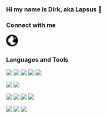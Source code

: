 ### Hi my name is Dirk, aka Lapsus 👋

### Connect with me
[<img src="https://raw.githubusercontent.com/iconic/open-iconic/master/svg/globe.svg" alt="My Website" height="32" width="32" />](https://www.dirk-benkert.de)

### Languages and Tools
<img src="https://img.shields.io/badge/php-%23777BB4.svg?style=for-the-badge&logo=php&logoColor=white" /> <img 
src="https://img.shields.io/badge/html5%20-%23E34F26.svg?style=for-the-badge&logo=html5&logoColor=white" /> <img 
src="https://img.shields.io/badge/css3%20-%231572B6.svg?style=for-the-badge&logo=css3&logoColor=white" /> <img 
src="https://img.shields.io/badge/javascript-%23F7DF1E.svg?style=for-the-badge&logo=javascript&logoColor=black&labelColor=%23F7DF1E" /> <img src="https://img.shields.io/badge/sass%20-%23CC6699.svg?style=for-the-badge&logo=sass&logoColor=white" />

<img src="https://img.shields.io/badge/markdown-%23000000.svg?style=for-the-badge&logo=markdown&logoColor=white" /> <img 
src="https://img.shields.io/badge/vuejs%20-%2335495e.svg?style=for-the-badge&logo=vue.js&logoColor=%234FC08D" />

<img src="https://img.shields.io/badge/redis-%23DC382D.svg?style=for-the-badge&logo=redis&logoColor=white&labelColor=%23DC382D" /> <img 
src="https://img.shields.io/badge/mysql-%2300f.svg?style=for-the-badge&logo=mysql&logoColor=white" /> <img 
src="https://img.shields.io/badge/postgres-%23316192.svg?style=for-the-badge&logo=postgresql&logoColor=white" /> <img 
src="https://img.shields.io/badge/sqlite-%2307405e.svg?style=for-the-badge&logo=sqlite&logoColor=white" />

<img src="https://img.shields.io/badge/gitlab-%23330f63.svg?style=for-the-badge&logo=gitlab&logoColor=white" /> <img 
src="https://img.shields.io/badge/phpstorm-%23b443f1.svg?style=for-the-badge&logo=jetbrains&logoColor=white&labelColor=%23b443f1" /> <img 
src="https://img.shields.io/badge/apple-macbook%20pro%202015-%23999999.svg?&style=for-the-badge&logo=apple&logoColor=white" />
